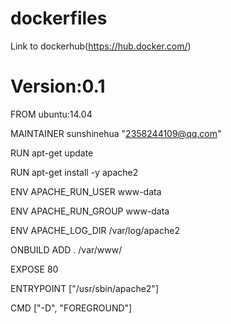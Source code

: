 # dockerfiles
Link to dockerhub(https://hub.docker.com/)
# Version:0.1

FROM ubuntu:14.04

MAINTAINER sunshinehua "2358244109@qq.com"

RUN apt-get update

RUN apt-get install -y apache2

ENV APACHE_RUN_USER www-data

ENV APACHE_RUN_GROUP www-data

ENV APACHE_LOG_DIR /var/log/apache2 

ONBUILD ADD . /var/www/ 

EXPOSE 80

ENTRYPOINT ["/usr/sbin/apache2"]

CMD ["-D", "FOREGROUND"]
